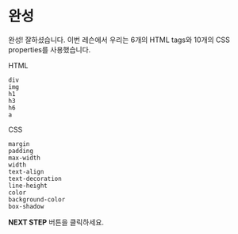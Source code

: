 # 완성
완성! 잘하셨습니다. 이번 레슨에서 우리는 6개의 HTML tags와 10개의 CSS properties를 사용했습니다.  

HTML
```
div
img
h1
h3
h6
a
```

CSS
```
margin
padding
max-width
width
text-align
text-decoration
line-height
color
background-color
box-shadow
```



**NEXT STEP** 버튼을 클릭하세요.